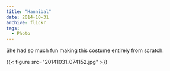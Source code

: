```yaml
---
title: "Hannibal"
date: 2014-10-31
archive: flickr
tags: 
  - Photo
---
```


She had so much fun making this costume entirely from scratch.

{{< figure src="20141031_074152.jpg" >}}